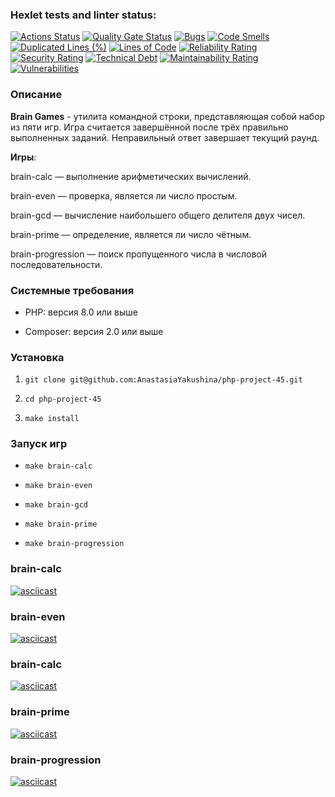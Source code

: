 ### Hexlet tests and linter status:
[![Actions Status](https://github.com/AnastasiaYakushina/php-project-45/actions/workflows/hexlet-check.yml/badge.svg)](https://github.com/AnastasiaYakushina/php-project-45/actions)
[![Quality Gate Status](https://sonarcloud.io/api/project_badges/measure?project=AnastasiaYakushina_php-project-45&metric=alert_status)](https://sonarcloud.io/summary/new_code?id=AnastasiaYakushina_php-project-45)
[![Bugs](https://sonarcloud.io/api/project_badges/measure?project=AnastasiaYakushina_php-project-45&metric=bugs)](https://sonarcloud.io/summary/new_code?id=AnastasiaYakushina_php-project-45)
[![Code Smells](https://sonarcloud.io/api/project_badges/measure?project=AnastasiaYakushina_php-project-45&metric=code_smells)](https://sonarcloud.io/summary/new_code?id=AnastasiaYakushina_php-project-45)
[![Duplicated Lines (%)](https://sonarcloud.io/api/project_badges/measure?project=AnastasiaYakushina_php-project-45&metric=duplicated_lines_density)](https://sonarcloud.io/summary/new_code?id=AnastasiaYakushina_php-project-45)
[![Lines of Code](https://sonarcloud.io/api/project_badges/measure?project=AnastasiaYakushina_php-project-45&metric=ncloc)](https://sonarcloud.io/summary/new_code?id=AnastasiaYakushina_php-project-45)
[![Reliability Rating](https://sonarcloud.io/api/project_badges/measure?project=AnastasiaYakushina_php-project-45&metric=reliability_rating)](https://sonarcloud.io/summary/new_code?id=AnastasiaYakushina_php-project-45)
[![Security Rating](https://sonarcloud.io/api/project_badges/measure?project=AnastasiaYakushina_php-project-45&metric=security_rating)](https://sonarcloud.io/summary/new_code?id=AnastasiaYakushina_php-project-45)
[![Technical Debt](https://sonarcloud.io/api/project_badges/measure?project=AnastasiaYakushina_php-project-45&metric=sqale_index)](https://sonarcloud.io/summary/new_code?id=AnastasiaYakushina_php-project-45)
[![Maintainability Rating](https://sonarcloud.io/api/project_badges/measure?project=AnastasiaYakushina_php-project-45&metric=sqale_rating)](https://sonarcloud.io/summary/new_code?id=AnastasiaYakushina_php-project-45)
[![Vulnerabilities](https://sonarcloud.io/api/project_badges/measure?project=AnastasiaYakushina_php-project-45&metric=vulnerabilities)](https://sonarcloud.io/summary/new_code?id=AnastasiaYakushina_php-project-45)

### Описание
**Brain Games** - утилита командной строки, представляющая собой набор из пяти игр. Игра считается завершённой после трёх правильно выполненных заданий. Неправильный ответ завершает текущий раунд.

**Игры**:

brain-calc — выполнение арифметических вычислений.

brain-even — проверка, является ли число простым.

brain-gcd — вычисление наибольшего общего делителя двух чисел.

brain-prime — определение, является ли число чётным.

brain-progression — поиск пропущенного числа в числовой последовательности.


### Системные требования
- PHP: версия 8.0 или выше

- Composer: версия 2.0 или выше

### Установка
1. `git clone git@github.com:AnastasiaYakushina/php-project-45.git`

2. `cd php-project-45`

3. `make install`

### Запуск игр
- `make brain-calc`

- `make brain-even`

- `make brain-gcd`

- `make brain-prime`

- `make brain-progression`

### brain-calc
[![asciicast](https://asciinema.org/a/c5VRhKtcUS1uKTqH7S77dZJfN.svg)](https://asciinema.org/a/c5VRhKtcUS1uKTqH7S77dZJfN)

### brain-even
[![asciicast](https://asciinema.org/a/Z5Xh1ic3q8LpFOVtpxAUe5Vzw.svg)](https://asciinema.org/a/Z5Xh1ic3q8LpFOVtpxAUe5Vzw)

### brain-calc
[![asciicast](https://asciinema.org/a/fkv0iQUo0XSInF57GZ4kxYmZg.svg)](https://asciinema.org/a/fkv0iQUo0XSInF57GZ4kxYmZg)

### brain-prime
[![asciicast](https://asciinema.org/a/ZuBk1ZV4Zyedmha9jF9RsH5LQ.svg)](https://asciinema.org/a/ZuBk1ZV4Zyedmha9jF9RsH5LQ)

### brain-progression
[![asciicast](https://asciinema.org/a/NUzxgqUMXpGsTJPU70Xt67Spt.svg)](https://asciinema.org/a/NUzxgqUMXpGsTJPU70Xt67Spt)